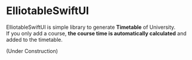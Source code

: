 # ElliotableSwiftUI
ElliotableSwiftUI is simple library to generate **Timetable** of University.   
If you only add a course, **the course time is automatically calculated** and added to the timetable.  


(Under Construction)  
